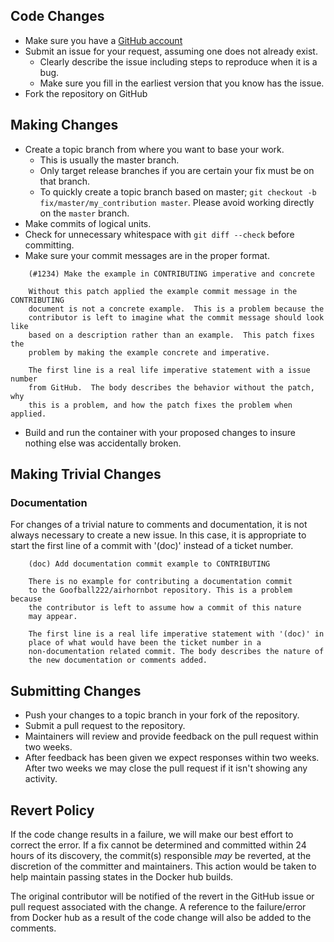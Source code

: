 ## Code Changes

* Make sure you have a [GitHub account](https://github.com/signup/free)
* Submit an issue for your request, assuming one does not already exist.
  * Clearly describe the issue including steps to reproduce when it is a bug.
  * Make sure you fill in the earliest version that you know has the issue.
* Fork the repository on GitHub

## Making Changes

* Create a topic branch from where you want to base your work.
  * This is usually the master branch.
  * Only target release branches if you are certain your fix must be on that
    branch.
  * To quickly create a topic branch based on master; `git checkout -b
    fix/master/my_contribution master`. Please avoid working directly on the
    `master` branch.
* Make commits of logical units.
* Check for unnecessary whitespace with `git diff --check` before committing.
* Make sure your commit messages are in the proper format.

````
    (#1234) Make the example in CONTRIBUTING imperative and concrete

    Without this patch applied the example commit message in the CONTRIBUTING
    document is not a concrete example.  This is a problem because the
    contributor is left to imagine what the commit message should look like
    based on a description rather than an example.  This patch fixes the
    problem by making the example concrete and imperative.

    The first line is a real life imperative statement with a issue number
    from GitHub.  The body describes the behavior without the patch, why 
    this is a problem, and how the patch fixes the problem when applied.
````

* Build and run the container with your proposed changes to insure nothing else
  was accidentally broken.

## Making Trivial Changes

### Documentation

For changes of a trivial nature to comments and documentation, it is not
always necessary to create a new issue. In this case, it is
appropriate to start the first line of a commit with '(doc)' instead of
a ticket number.

````
    (doc) Add documentation commit example to CONTRIBUTING

    There is no example for contributing a documentation commit
    to the Goofball222/airhornbot repository. This is a problem because
    the contributor is left to assume how a commit of this nature
    may appear.

    The first line is a real life imperative statement with '(doc)' in
    place of what would have been the ticket number in a
    non-documentation related commit. The body describes the nature of
    the new documentation or comments added.
````

## Submitting Changes

* Push your changes to a topic branch in your fork of the repository.
* Submit a pull request to the repository.
* Maintainers will review and provide feedback on the pull request within two weeks.
* After feedback has been given we expect responses within two weeks. After two
  weeks we may close the pull request if it isn't showing any activity.

## Revert Policy
If the code change results in a failure, we will make our best effort to
correct the error. If a fix cannot be determined and committed within 24 hours
of its discovery, the commit(s) responsible _may_ be reverted, at the
discretion of the committer and maintainers. This action would be taken
to help maintain passing states in the Docker hub builds.

The original contributor will be notified of the revert in the GitHub issue
or pull request associated with the change. A reference to the failure/error
from Docker hub as a result of the code change will also be added to the 
comments.


